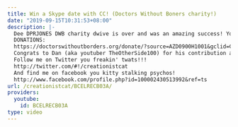 ```yaml
---
title: Win a Skype date with CC! (Doctors Without Boners charity!)
date: "2019-09-15T10:31:53+08:00"
description: |-
  Dee DPRJONES DWB charity dwive is over and was an amazing success! You can still donate to diss awesome cause though!
  DONATIONS:
  https://doctorswithoutborders.org/donate/?source=AZD0900H1001&gclid=COvU_avxsKsCFUSW7QodMFY_hA
  Congrats to Dan (aka youtuber TheOtherSide100) for his contribution and win!!!!
  Follow me on Twitter you freakin' twats!!!
  http://twitter.com/#!/creationistcat
  And find me on facebook you kitty stalking psychos!
  http://www.facebook.com/profile.php?id=100002430513992&ref=ts
url: /creationistcat/BCELRECB03A/
providers:
  youtube:
    id: BCELRECB03A
type: video
---
```

